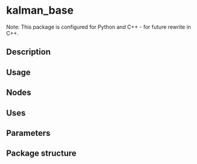 # kalman_base

Note: This package is configured for Python and C++ - for future rewrite in C++.

## Description

## Usage

## Nodes

## Uses

## Parameters

## Package structure
